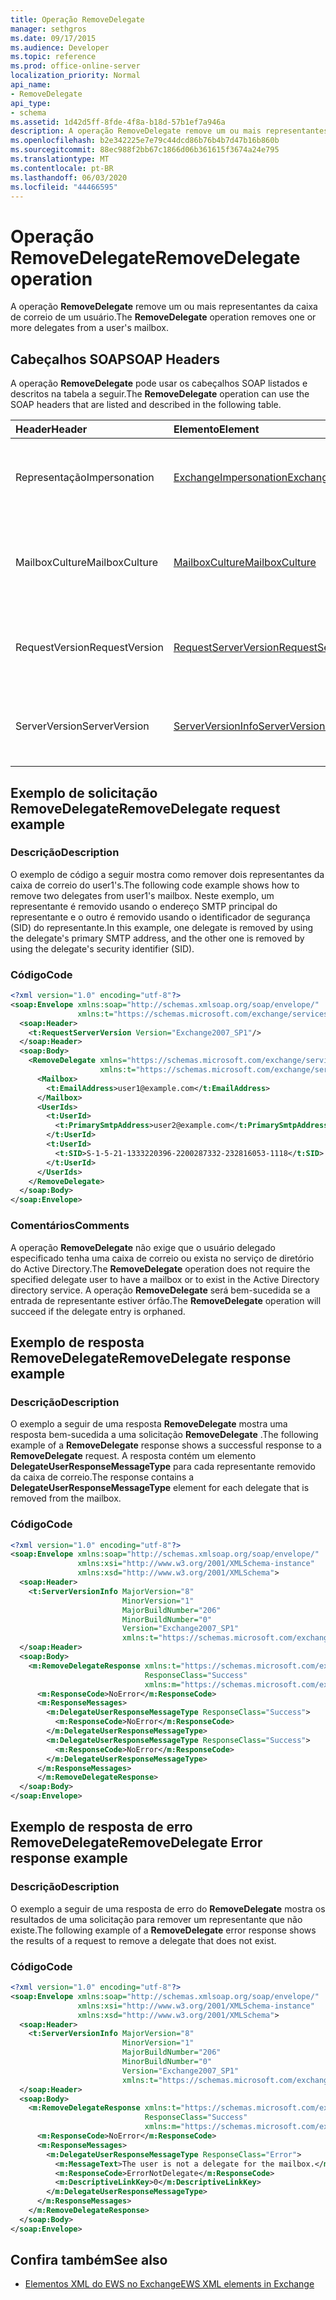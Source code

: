 ```yaml
---
title: Operação RemoveDelegate
manager: sethgros
ms.date: 09/17/2015
ms.audience: Developer
ms.topic: reference
ms.prod: office-online-server
localization_priority: Normal
api_name:
- RemoveDelegate
api_type:
- schema
ms.assetid: 1d42d5ff-8fde-4f8a-b18d-57b1ef7a946a
description: A operação RemoveDelegate remove um ou mais representantes da caixa de correio de um usuário.
ms.openlocfilehash: b2e342225e7e79c44dcd86b76b4b7d47b16b860b
ms.sourcegitcommit: 88ec988f2bb67c1866d06b361615f3674a24e795
ms.translationtype: MT
ms.contentlocale: pt-BR
ms.lasthandoff: 06/03/2020
ms.locfileid: "44466595"
---
```

# <a name="removedelegate-operation"></a><span data-ttu-id="2c714-103">Operação RemoveDelegate</span><span class="sxs-lookup"><span data-stu-id="2c714-103">RemoveDelegate operation</span></span>

<span data-ttu-id="2c714-104">A operação **RemoveDelegate** remove um ou mais representantes da caixa de correio de um usuário.</span><span class="sxs-lookup"><span data-stu-id="2c714-104">The **RemoveDelegate** operation removes one or more delegates from a user's mailbox.</span></span> 
  
## <a name="soap-headers"></a><span data-ttu-id="2c714-105">Cabeçalhos SOAP</span><span class="sxs-lookup"><span data-stu-id="2c714-105">SOAP Headers</span></span>

<span data-ttu-id="2c714-106">A operação **RemoveDelegate** pode usar os cabeçalhos SOAP listados e descritos na tabela a seguir.</span><span class="sxs-lookup"><span data-stu-id="2c714-106">The **RemoveDelegate** operation can use the SOAP headers that are listed and described in the following table.</span></span> 
  
|<span data-ttu-id="2c714-107">**Header**</span><span class="sxs-lookup"><span data-stu-id="2c714-107">**Header**</span></span>|<span data-ttu-id="2c714-108">**Elemento**</span><span class="sxs-lookup"><span data-stu-id="2c714-108">**Element**</span></span>|<span data-ttu-id="2c714-109">**Descrição**</span><span class="sxs-lookup"><span data-stu-id="2c714-109">**Description**</span></span>|
|:-----|:-----|:-----|
|<span data-ttu-id="2c714-110">Representação</span><span class="sxs-lookup"><span data-stu-id="2c714-110">Impersonation</span></span>  <br/> |[<span data-ttu-id="2c714-111">ExchangeImpersonation</span><span class="sxs-lookup"><span data-stu-id="2c714-111">ExchangeImpersonation</span></span>](exchangeimpersonation.md) <br/> |<span data-ttu-id="2c714-112">Identifica o usuário que o aplicativo cliente está representando.</span><span class="sxs-lookup"><span data-stu-id="2c714-112">Identifies the user whom the client application is impersonating.</span></span>  <br/> |
|<span data-ttu-id="2c714-113">MailboxCulture</span><span class="sxs-lookup"><span data-stu-id="2c714-113">MailboxCulture</span></span>  <br/> |[<span data-ttu-id="2c714-114">MailboxCulture</span><span class="sxs-lookup"><span data-stu-id="2c714-114">MailboxCulture</span></span>](mailboxculture.md) <br/> |<span data-ttu-id="2c714-115">Identifica a cultura RFC3066 a ser usada para acessar a caixa de correio.</span><span class="sxs-lookup"><span data-stu-id="2c714-115">Identifies the RFC3066 culture to be used to access the mailbox.</span></span>  <br/> |
|<span data-ttu-id="2c714-116">RequestVersion</span><span class="sxs-lookup"><span data-stu-id="2c714-116">RequestVersion</span></span>  <br/> |[<span data-ttu-id="2c714-117">RequestServerVersion</span><span class="sxs-lookup"><span data-stu-id="2c714-117">RequestServerVersion</span></span>](requestserverversion.md) <br/> |<span data-ttu-id="2c714-118">Identifica a versão do esquema para a solicitação de operação.</span><span class="sxs-lookup"><span data-stu-id="2c714-118">Identifies the schema version for the operation request.</span></span>  <br/> |
|<span data-ttu-id="2c714-119">ServerVersion</span><span class="sxs-lookup"><span data-stu-id="2c714-119">ServerVersion</span></span>  <br/> |[<span data-ttu-id="2c714-120">ServerVersionInfo</span><span class="sxs-lookup"><span data-stu-id="2c714-120">ServerVersionInfo</span></span>](serverversioninfo.md) <br/> |<span data-ttu-id="2c714-121">Identifica a versão do servidor que respondeu à solicitação.</span><span class="sxs-lookup"><span data-stu-id="2c714-121">Identifies the version of the server that responded to the request.</span></span>  <br/> |
   
## <a name="removedelegate-request-example"></a><span data-ttu-id="2c714-122">Exemplo de solicitação RemoveDelegate</span><span class="sxs-lookup"><span data-stu-id="2c714-122">RemoveDelegate request example</span></span>

### <a name="description"></a><span data-ttu-id="2c714-123">Descrição</span><span class="sxs-lookup"><span data-stu-id="2c714-123">Description</span></span>

<span data-ttu-id="2c714-124">O exemplo de código a seguir mostra como remover dois representantes da caixa de correio do user1's.</span><span class="sxs-lookup"><span data-stu-id="2c714-124">The following code example shows how to remove two delegates from user1's mailbox.</span></span> <span data-ttu-id="2c714-125">Neste exemplo, um representante é removido usando o endereço SMTP principal do representante e o outro é removido usando o identificador de segurança (SID) do representante.</span><span class="sxs-lookup"><span data-stu-id="2c714-125">In this example, one delegate is removed by using the delegate's primary SMTP address, and the other one is removed by using the delegate's security identifier (SID).</span></span>
  
### <a name="code"></a><span data-ttu-id="2c714-126">Código</span><span class="sxs-lookup"><span data-stu-id="2c714-126">Code</span></span>

```XML
<?xml version="1.0" encoding="utf-8"?>
<soap:Envelope xmlns:soap="http://schemas.xmlsoap.org/soap/envelope/"
               xmlns:t="https://schemas.microsoft.com/exchange/services/2006/types">
  <soap:Header>
    <t:RequestServerVersion Version="Exchange2007_SP1"/>
  </soap:Header>
  <soap:Body>
    <RemoveDelegate xmlns="https://schemas.microsoft.com/exchange/services/2006/messages"
                    xmlns:t="https://schemas.microsoft.com/exchange/services/2006/types">
      <Mailbox>
        <t:EmailAddress>user1@example.com</t:EmailAddress>
      </Mailbox>
      <UserIds>
        <t:UserId>
          <t:PrimarySmtpAddress>user2@example.com</t:PrimarySmtpAddress>
        </t:UserId>
        <t:UserId>
          <t:SID>S-1-5-21-1333220396-2200287332-232816053-1118</t:SID>
        </t:UserId>
      </UserIds>
    </RemoveDelegate>
  </soap:Body>
</soap:Envelope>
```

### <a name="comments"></a><span data-ttu-id="2c714-127">Comentários</span><span class="sxs-lookup"><span data-stu-id="2c714-127">Comments</span></span>

<span data-ttu-id="2c714-128">A operação **RemoveDelegate** não exige que o usuário delegado especificado tenha uma caixa de correio ou exista no serviço de diretório do Active Directory.</span><span class="sxs-lookup"><span data-stu-id="2c714-128">The **RemoveDelegate** operation does not require the specified delegate user to have a mailbox or to exist in the Active Directory directory service.</span></span> <span data-ttu-id="2c714-129">A operação **RemoveDelegate** será bem-sucedida se a entrada de representante estiver órfão.</span><span class="sxs-lookup"><span data-stu-id="2c714-129">The **RemoveDelegate** operation will succeed if the delegate entry is orphaned.</span></span> 
  
## <a name="removedelegate-response-example"></a><span data-ttu-id="2c714-130">Exemplo de resposta RemoveDelegate</span><span class="sxs-lookup"><span data-stu-id="2c714-130">RemoveDelegate response example</span></span>

### <a name="description"></a><span data-ttu-id="2c714-131">Descrição</span><span class="sxs-lookup"><span data-stu-id="2c714-131">Description</span></span>

<span data-ttu-id="2c714-132">O exemplo a seguir de uma resposta **RemoveDelegate** mostra uma resposta bem-sucedida a uma solicitação **RemoveDelegate** .</span><span class="sxs-lookup"><span data-stu-id="2c714-132">The following example of a **RemoveDelegate** response shows a successful response to a **RemoveDelegate** request.</span></span> <span data-ttu-id="2c714-133">A resposta contém um elemento **DelegateUserResponseMessageType** para cada representante removido da caixa de correio.</span><span class="sxs-lookup"><span data-stu-id="2c714-133">The response contains a **DelegateUserResponseMessageType** element for each delegate that is removed from the mailbox.</span></span> 
  
### <a name="code"></a><span data-ttu-id="2c714-134">Código</span><span class="sxs-lookup"><span data-stu-id="2c714-134">Code</span></span>

```XML
<?xml version="1.0" encoding="utf-8"?>
<soap:Envelope xmlns:soap="http://schemas.xmlsoap.org/soap/envelope/" 
               xmlns:xsi="http://www.w3.org/2001/XMLSchema-instance" 
               xmlns:xsd="http://www.w3.org/2001/XMLSchema">
  <soap:Header>
    <t:ServerVersionInfo MajorVersion="8" 
                         MinorVersion="1" 
                         MajorBuildNumber="206" 
                         MinorBuildNumber="0" 
                         Version="Exchange2007_SP1" 
                         xmlns:t="https://schemas.microsoft.com/exchange/services/2006/types" />
  </soap:Header>
  <soap:Body>
    <m:RemoveDelegateResponse xmlns:t="https://schemas.microsoft.com/exchange/services/2006/types" 
                              ResponseClass="Success" 
                              xmlns:m="https://schemas.microsoft.com/exchange/services/2006/messages">
      <m:ResponseCode>NoError</m:ResponseCode>
      <m:ResponseMessages>
        <m:DelegateUserResponseMessageType ResponseClass="Success">
          <m:ResponseCode>NoError</m:ResponseCode>
        </m:DelegateUserResponseMessageType>
        <m:DelegateUserResponseMessageType ResponseClass="Success">
          <m:ResponseCode>NoError</m:ResponseCode>
        </m:DelegateUserResponseMessageType>
      </m:ResponseMessages>
      </m:RemoveDelegateResponse>
  </soap:Body>
</soap:Envelope>
```

## <a name="removedelegate-error-response-example"></a><span data-ttu-id="2c714-135">Exemplo de resposta de erro RemoveDelegate</span><span class="sxs-lookup"><span data-stu-id="2c714-135">RemoveDelegate Error response example</span></span>

### <a name="description"></a><span data-ttu-id="2c714-136">Descrição</span><span class="sxs-lookup"><span data-stu-id="2c714-136">Description</span></span>

<span data-ttu-id="2c714-137">O exemplo a seguir de uma resposta de erro do **RemoveDelegate** mostra os resultados de uma solicitação para remover um representante que não existe.</span><span class="sxs-lookup"><span data-stu-id="2c714-137">The following example of a **RemoveDelegate** error response shows the results of a request to remove a delegate that does not exist.</span></span> 
  
### <a name="code"></a><span data-ttu-id="2c714-138">Código</span><span class="sxs-lookup"><span data-stu-id="2c714-138">Code</span></span>

```XML
<?xml version="1.0" encoding="utf-8"?>
<soap:Envelope xmlns:soap="http://schemas.xmlsoap.org/soap/envelope/"
               xmlns:xsi="http://www.w3.org/2001/XMLSchema-instance"
               xmlns:xsd="http://www.w3.org/2001/XMLSchema">
  <soap:Header>
    <t:ServerVersionInfo MajorVersion="8"
                         MinorVersion="1"
                         MajorBuildNumber="206"
                         MinorBuildNumber="0"
                         Version="Exchange2007_SP1"
                         xmlns:t="https://schemas.microsoft.com/exchange/services/2006/types" />
  </soap:Header>
  <soap:Body>
    <m:RemoveDelegateResponse xmlns:t="https://schemas.microsoft.com/exchange/services/2006/types"
                              ResponseClass="Success"
                              xmlns:m="https://schemas.microsoft.com/exchange/services/2006/messages">
      <m:ResponseCode>NoError</m:ResponseCode>
      <m:ResponseMessages>
        <m:DelegateUserResponseMessageType ResponseClass="Error">
          <m:MessageText>The user is not a delegate for the mailbox.</m:MessageText>
          <m:ResponseCode>ErrorNotDelegate</m:ResponseCode>
          <m:DescriptiveLinkKey>0</m:DescriptiveLinkKey>
        </m:DelegateUserResponseMessageType>
      </m:ResponseMessages>
    </m:RemoveDelegateResponse>
  </soap:Body>
</soap:Envelope>
```

## <a name="see-also"></a><span data-ttu-id="2c714-139">Confira também</span><span class="sxs-lookup"><span data-stu-id="2c714-139">See also</span></span>



- [<span data-ttu-id="2c714-140">Elementos XML do EWS no Exchange</span><span class="sxs-lookup"><span data-stu-id="2c714-140">EWS XML elements in Exchange</span></span>](ews-xml-elements-in-exchange.md)

